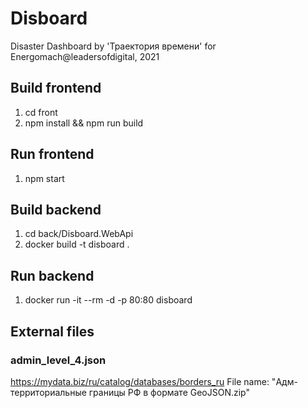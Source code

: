﻿# Disboard
Disaster Dashboard by 'Траектория времени' for Energomach@leadersofdigital, 2021

## Build frontend
1. cd front
2. npm install && npm run build

## Run frontend
1. npm start

## Build backend
1. cd back/Disboard.WebApi
2. docker build -t disboard .

## Run backend
1. docker run -it --rm -d -p 80:80 disboard

## External files

### admin_level_4.json

https://mydata.biz/ru/catalog/databases/borders_ru 
File name: "Адм-территориальные границы РФ в формате GeoJSON.zip"